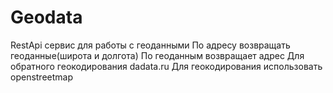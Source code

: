 # Geodata
 RestApi сервис для работы с геоданными
 По адресу возвращать геоданные(широта и долгота) 
 По геоданным возвращает адрес
 Для обратного геокодирования dadata.ru
 Для геокодирования использовать openstreetmap
